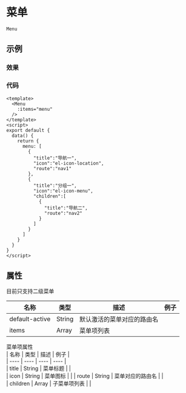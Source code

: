 # 菜单    
`Menu`  

## 示例  

### 效果

<Demo>
  <MenuDemo />
</Demo>

### 代码  
```vue
<template>
  <Menu 
    :items="menu" 
  />
</template>
<script>
export default {
  data() {
    return {
      menu: [
        {
          "title":"导航一",
          "icon":"el-icon-location",
          "route":"nav1"
        },
        {
          "title":"分组一",
          "icon":"el-icon-menu",
          "children":[
            {
              "title":"导航二",
              "route":"nav2"
            }
          ]
        }
      ]
    }
  }
}
</script>
```


## 属性  
目前只支持二级菜单  

| 名称 | 类型 | 描述 | 例子 |  
| ---- | ---- | ---- | ---- |
| default-active | String | 默认激活的菜单对应的路由名 | |  
| items | Array | 菜单项列表 | |

菜单项属性  
| 名称 | 类型 | 描述  | 例子 |  
| ---- | ---- | ---- | ---- |  
| title | String | 菜单标题 | |  
| icon | String | 菜单图标 | | 
| route | String | 菜单对应的路由名 | |  
| children | Array | 子菜单项列表 | |


<Vssue />
